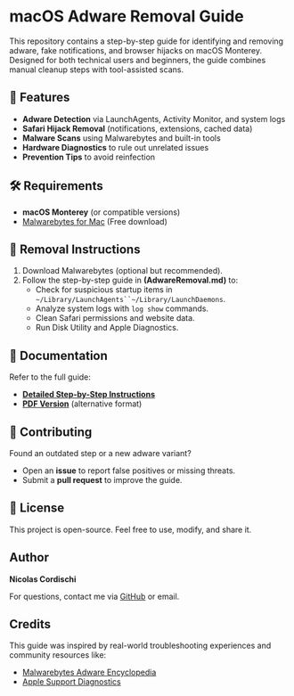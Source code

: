 # macOS Adware Removal Guide  

This repository contains a step-by-step guide for identifying and removing adware, fake notifications, and browser hijacks on macOS Monterey. Designed for both technical users and beginners, the guide combines manual cleanup steps with tool-assisted scans.  

## 📌 Features  

- **Adware Detection** via LaunchAgents, Activity Monitor, and system logs  
- **Safari Hijack Removal** (notifications, extensions, cached data)  
- **Malware Scans** using Malwarebytes and built-in tools  
- **Hardware Diagnostics** to rule out unrelated issues  
- **Prevention Tips** to avoid reinfection  

## 🛠 Requirements  

- **macOS Monterey** (or compatible versions)  
- [Malwarebytes for Mac](https://www.malwarebytes.com/mac) (Free download)  

## 🚀 Removal Instructions  

1. Download Malwarebytes (optional but recommended).  
2. Follow the step-by-step guide in **(AdwareRemoval.md)** to:  
   - Check for suspicious startup items in `~/Library/LaunchAgents``~/Library/LaunchDaemons`.  
   - Analyze system logs with `log show` commands.  
   - Clean Safari permissions and website data.  
   - Run Disk Utility and Apple Diagnostics.  

## 📄 Documentation  

Refer to the full guide:  
- **[Detailed Step-by-Step Instructions](AdwareRemoval.md)**  
- **[PDF Version](Removing_Adware.pdf)** (alternative format)  

## 🤝 Contributing  

Found an outdated step or a new adware variant?  
- Open an **issue** to report false positives or missing threats.  
- Submit a **pull request** to improve the guide.  

## 📜 License  

This project is open-source. Feel free to use, modify, and share it.  

## Author  

**Nicolas Cordischi**  

For questions, contact me via [GitHub](https://github.com/Nicit-333) or email.  

## Credits  

This guide was inspired by real-world troubleshooting experiences and community resources like:  
- [Malwarebytes Adware Encyclopedia](https://www.malwarebytes.com/adware)  
- [Apple Support Diagnostics](https://support.apple.com/en-us/HT202731)  
